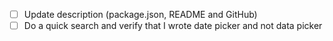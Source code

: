 -   [ ] Update description (package.json, README and GitHub)
-   [ ] Do a quick search and verify that I wrote date picker and not data picker
